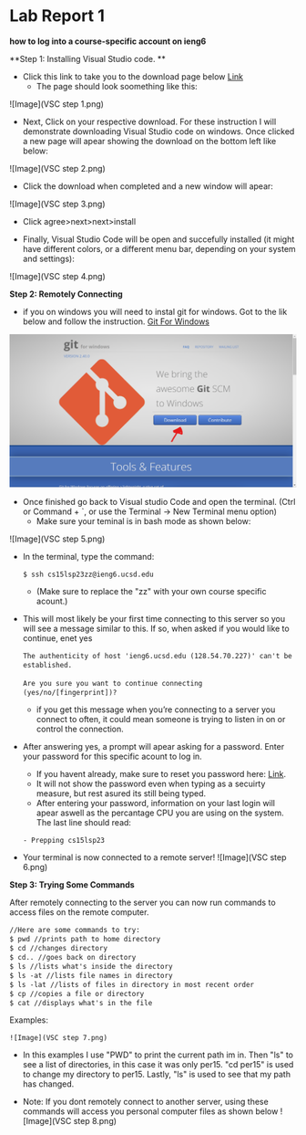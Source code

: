 # Lab Report 1
**how to log into a course-specific account on ieng6**

**Step 1: Installing Visual Studio code. **

* Click this link to take you to the download page below [Link](https://code.visualstudio.com/download)
  * The page should look soomething like this:
  
![Image](VSC step 1.png)

* Next, Click on your respective download. For these instruction I will demonstrate downloading Visual Studio code on windows.
Once clicked a new page will apear showing the download on the bottom left like below:

![Image](VSC step 2.png)

* Click the download when completed and a new window will apear:

![Image](VSC step 3.png)

* Click agree>next>next>install

* Finally, Visual Studio Code will be open and succefully installed (it might have different colors, or a different menu bar, depending on your system and settings):

![Image](VSC step 4.png)


**Step 2: Remotely Connecting**
* if you on windows you will need to instal git for windows. Got to the lik below and follow the instruction. [Git For Windows](https://gitforwindows.org/)

![Image](Git.png)

* Once finished go back to Visual studio Code and open the terminal. (Ctrl or Command + `, or use the Terminal → New Terminal menu option)
  * Make sure your teminal is in bash mode as shown below:
 
![Image](VSC step 5.png)

* In the terminal, type the command: 

    ```
    $ ssh cs15lsp23zz@ieng6.ucsd.edu
    ```
    * (Make sure to replace the "zz" with your own course specific acount.)
* This will most likely be your first time connecting to this server so you will see a message similar to this. If so, when asked if you would like to continue, enet yes

    ```
    The authenticity of host 'ieng6.ucsd.edu (128.54.70.227)' can't be established.
    
    Are you sure you want to continue connecting (yes/no/[fingerprint])?
    ```
    
    * if you get this message when you’re connecting to a server you connect to often, it could mean someone is trying to listen in on or control the connection. 

* After answering yes, a prompt will apear asking for a password. Enter your password for this specific acount to log in.
    * If you havent already, make sure to reset you password here: [Link](https://sdacs.ucsd.edu/~icc/index.php).
    * It will not show the password even when typing as a secuirty measure, but rest asured its still being typed.
    * After entering your password, information on your last login will apear aswell as the percantage CPU you are using on the system. The last line should read:
    
   ```
   - Prepping cs15lsp23
   ```
* Your terminal is now connected to a remote server!
![Image](VSC step 6.png)
    

**Step 3: Trying Some Commands**
 
After remotely connecting to the server you can now run commands to access files on the remote computer.

```
//Here are some commands to try:
$ pwd //prints path to home directory
$ cd //changes directory
$ cd.. //goes back on directory
$ ls //lists what's inside the directory
$ ls -at //lists file names in directory
$ ls -lat //lists of files in directory in most recent order
$ cp //copies a file or directory
$ cat //displays what's in the file
```
Examples:

    ![Image](VSC step 7.png)
    
* In this examples I use "PWD" to print the current path im in. Then "ls" to see a list of directories, in this case it was only per15. "cd per15" is used to change my directory to per15. Lastly, "ls" is used to see that my path has changed.

* Note: If you dont remotely connect to another server, using these commands will access you personal computer files as shown below
 ![Image](VSC step 8.png)
